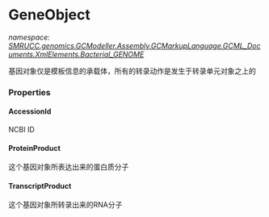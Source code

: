 ﻿# GeneObject
_namespace: [SMRUCC.genomics.GCModeller.Assembly.GCMarkupLanguage.GCML_Documents.XmlElements.Bacterial_GENOME](./index.md)_

基因对象仅是模板信息的承载体，所有的转录动作是发生于转录单元对象之上的




### Properties

#### AccessionId
NCBI ID
#### ProteinProduct
这个基因对象所表达出来的蛋白质分子
#### TranscriptProduct
这个基因对象所转录出来的RNA分子
